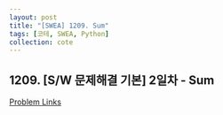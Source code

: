 ```yaml
---
layout: post
title: "[SWEA] 1209. Sum"
tags: [코테, SWEA, Python]
collection: cote
---
```


## 1209. [S/W 문제해결 기본] 2일차 - Sum

[Problem Links](https://swexpertacademy.com/main/code/problem/problemDetail.do?contestProbId=AV13_BWKACUCFAYh&categoryId=AV13_BWKACUCFAYh&categoryType=CODE&problemTitle=%5BS%2FW+%EB%AC%B8%EC%A0%9C%ED%95%B4%EA%B2%B0+%EA%B8%B0%EB%B3%B8%5D&orderBy=FIRST_REG_DATETIME&selectCodeLang=ALL&select-1=&pageSize=10&pageIndex=3&&&&&&&&&)


<script src="https://gist.github.com/HyangsukMin/b589824525f1ed0c5dca063f75d0508a.js">
</script>
